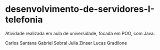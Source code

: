 # desenvolvimento-de-servidores-I-telefonia
Atividade realizada em aula de universidade, focada em POO, com Java.

Carlos Santana
Gabriel Sobral
Julia Zinser
Lucas Gradilone
